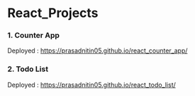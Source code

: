 # React_Projects

### 1. Counter App

Deployed : https://prasadnitin05.github.io/react_counter_app/


### 2. Todo List 

Deployed : https://prasadnitin05.github.io/react_todo_list/
